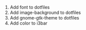 1. Add font to dotfiles
2. Add image-background to dotfiles
3. Add gnome-gtk-theme to dotfiles
4. Add color to i3bar
